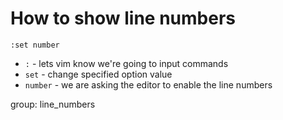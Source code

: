 # How to show line numbers

```text
:set number
```

- `:` - lets vim know we're going to input commands
- `set` - change specified option value
- `number` - we are asking the editor to enable the line numbers

group: line_numbers


